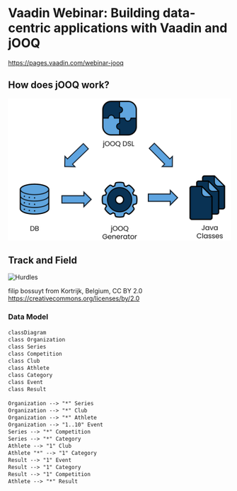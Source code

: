 # Vaadin Webinar:  Building data-centric applications with Vaadin and jOOQ

https://pages.vaadin.com/webinar-jooq

## How does jOOQ work?

![jOOQ](images/jooq.png)

## Track and Field

![Hurdles](https://upload.wikimedia.org/wikipedia/commons/b/b0/248_samuelsson_110mH_%2834350321784%29.jpg)

filip bossuyt from Kortrijk, Belgium, CC BY 2.0 <https://creativecommons.org/licenses/by/2.0>

### Data Model

```mermaid
classDiagram
class Organization
class Series
class Competition
class Club
class Athlete
class Category
class Event
class Result

Organization --> "*" Series
Organization --> "*" Club
Organization --> "*" Athlete
Organization --> "1..10" Event
Series --> "*" Competition
Series --> "*" Category
Athlete --> "1" Club
Athlete "*" --> "1" Category
Result --> "1" Event
Result --> "1" Category
Result --> "1" Competition
Athlete --> "*" Result
```

